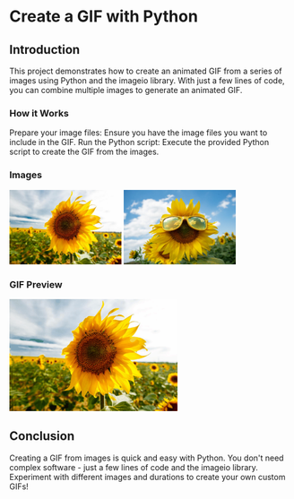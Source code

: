 # Create a GIF with Python

## Introduction
This project demonstrates how to create an animated GIF from a series of images using Python and the imageio library. With just a few lines of code, you can combine multiple images to generate an animated GIF.

### How it Works
Prepare your image files: Ensure you have the image files you want to include in the GIF.
Run the Python script: Execute the provided Python script to create the GIF from the images.

### Images
<img src="sunflower1.jpeg" alt="Sample Image" width="200">
<img src="sunflower2.jpg" alt="Sample Image" width="200">

### GIF Preview
<img src="sunflower.gif" alt="GIF Preview" width="300">

## Conclusion
Creating a GIF from images is quick and easy with Python. You don't need complex software - just a few lines of code and the imageio library. Experiment with different images and durations to create your own custom GIFs!
